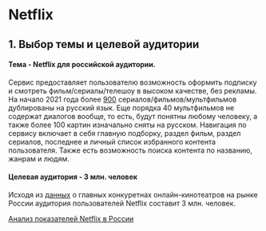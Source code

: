 # Netflix

## 1. Выбор темы и целевой аудитории
#### Тема - Netflix для российской аудитории. 
Сервис предоставляет пользователю возможность оформить подписку и смотреть фильм/сериалы/телешоу в высоком качестве, без рекламы. На начало 2021 года более [900](http://unogs.com/search/?start_year=1900&end_year=2021&start_rating=0&end_rating=10&audio=Russian&subtitle=&type=&genrelist=&countrylist=21,23,26,29,33,307,45,39,327,331,334,265,337,336,269,267,357,65,67,392,268,400,402,408,412,447,348,270,73,34,425,432,46,78&audiosubtitle_andor=and&orderby=Relevance) сериалов/фильмов/мультфильмов дублированы на русский язык. Еще порядка 40 мультфильмов не содержат диалогов вообще, то есть, будут понятны любому человеку, а также более 100 картин изначально сняты на русском. Навигация по сервису включает в себя главную подборку, раздел фильм, раздел сериалов, последнее и личный список избранного контента пользователя. Также есть возможность поиска контента по названию, жанрам и людям.

#### Целевая аудитория - 3 млн. человек
Исходя из [данных](https://vc.ru/media/205039-kinopoisk-hd-rasskazal-o-rekordnyh-3-mln-smotryashchih-podpischikov-v-yanvare) о главных конкуретнах онлайн-кинотеатров на рынке России аудитория пользователей Netflix составит 3 млн. человек.

  [Анализ показателей Netflix в России](https://pro.similarweb.com/#/companyresearch/websiteanalysis/overview/website-performance/netflix.com/*/643/2020.01-2020.03?webSource=Total)
